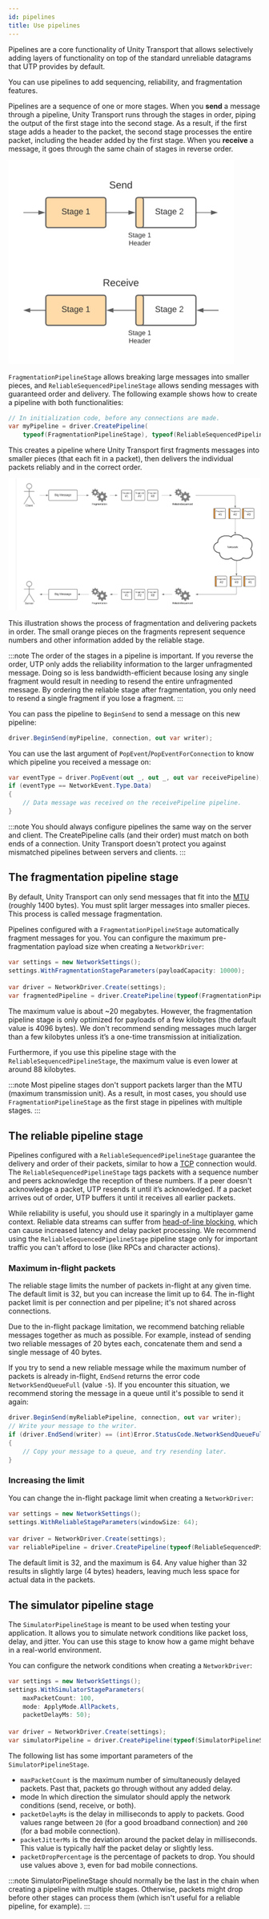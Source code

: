 ```yaml
---
id: pipelines
title: Use pipelines
---
```


Pipelines are a core functionality of Unity Transport that allows selectively adding layers of functionality on top of the standard unreliable datagrams that UTP provides by default.

You can use pipelines to add sequencing, reliability, and fragmentation features.

Pipelines are a sequence of one or more stages. When you **send** a message through a pipeline, Unity Transport runs through the stages in order, piping the output of the first stage into the second stage. As a result, if the first stage adds a header to the packet, the second stage processes the entire packet, including the header added by the first stage. When you **receive** a message, it goes through the same chain of stages in reverse order.

![Pipeline stages](../../static/img/transport/pipeline-stages-2.png)

`FragmentationPipelineStage` allows breaking large messages into smaller pieces, and `ReliableSequencedPipelineStage` allows sending messages with guaranteed order and delivery. The following example shows how to create a pipeline with both functionalities:

```csharp
// In initialization code, before any connections are made.
var myPipeline = driver.CreatePipeline(
    typeof(FragmentationPipelineStage), typeof(ReliableSequencedPipelineStage));
```

This creates a pipeline where Unity Transport first fragments messages into smaller pieces (that each fit in a packet), then delivers the individual packets reliably and in the correct order.

![Block diagram](../../static/img/transport/fragmentation-2.png)

This illustration shows the process of fragmentation and delivering packets in order. The small orange pieces on the fragments represent sequence numbers and other information added by the reliable stage.

:::note
The order of the stages in a pipeline is important. If you reverse the order, UTP only adds the reliability information to the larger unfragmented message. Doing so is less bandwidth-efficient because losing any single fragment would result in needing to resend the entire unfragmented message. By ordering the reliable stage after fragmentation, you only need to resend a single fragment if you lose a fragment.
:::

You can pass the pipeline to `BeginSend` to send a message on this new pipeline:

```csharp
driver.BeginSend(myPipeline, connection, out var writer);
```

You can use the last argument of `PopEvent`/`PopEventForConnection` to know which pipeline you received a message on:

```csharp
var eventType = driver.PopEvent(out _, out _, out var receivePipeline);
if (eventType == NetworkEvent.Type.Data)
{
    // Data message was received on the receivePipeline pipeline.
}
```

:::note
You should always configure pipelines the same way on the server and client. The CreatePipeline calls (and their order) must match on both ends of a connection. Unity Transport doesn't protect you against mismatched pipelines between servers and clients.
:::

## The fragmentation pipeline stage

By default, Unity Transport can only send messages that fit into the [MTU](https://en.wikipedia.org/wiki/Maximum_transmission_unit) (roughly 1400 bytes). You must split larger messages into smaller pieces. This process is called message fragmentation.

Pipelines configured with a `FragmentationPipelineStage` automatically fragment messages for you. You can configure the maximum pre-fragmentation payload size when creating a `NetworkDriver`:

```csharp
var settings = new NetworkSettings();
settings.WithFragmentationStageParameters(payloadCapacity: 10000);

var driver = NetworkDriver.Create(settings);
var fragmentedPipeline = driver.CreatePipeline(typeof(FragmentationPipelineStage));
```

The maximum value is about ~20 megabytes. However, the fragmentation pipeline stage is only optimized for payloads of a few kilobytes (the default value is 4096 bytes). We don't recommend sending messages much larger than a few kilobytes unless it’s a one-time transmission at initialization.

Furthermore, if you use this pipeline stage with the `ReliableSequencedPipelineStage`, the maximum value is even lower at around 88 kilobytes.

:::note
Most pipeline stages don't support packets larger than the MTU (maximum transmission unit). As a result, in most cases, you should use `FragmentationPipelineStage` as the first stage in pipelines with multiple stages.
:::

## The reliable pipeline stage

Pipelines configured with a `ReliableSequencedPipelineStage` guarantee the delivery and order of their packets, similar to how a [TCP](https://en.wikipedia.org/wiki/Transmission_Control_Protocol) connection would. The `ReliableSequencedPipelineStage` tags packets with a sequence number and peers acknowledge the reception of these numbers. If a peer doesn't acknowledge a packet, UTP resends it until it’s acknowledged. If a packet arrives out of order, UTP buffers it until it receives all earlier packets.

While reliability is useful, you should use it sparingly in a multiplayer game context. Reliable data streams can suffer from [head-of-line blocking](https://en.wikipedia.org/wiki/Head-of-line_blocking), which can cause increased latency and delay packet processing. We recommend using the `ReliableSequencedPipelineStage` pipeline stage only for important traffic you can't afford to lose (like RPCs and character actions).

### Maximum in-flight packets

The reliable stage limits the number of packets in-flight at any given time. The default limit is 32, but you can increase the limit up to 64. The in-flight packet limit is per connection and per pipeline; it's not shared across connections.

Due to the in-flight package limitation, we recommend batching reliable messages together as much as possible. For example, instead of sending two reliable messages of 20 bytes each, concatenate them and send a single message of 40 bytes.

If you try to send a new reliable message while the maximum number of packets is already in-flight, `EndSend` returns the error code `NetworkSendQueueFull` (value `-5`). If you encounter this situation, we recommend storing the message in a queue until it's possible to send it again:

```csharp
driver.BeginSend(myReliablePipeline, connection, out var writer);
// Write your message to the writer.
if (driver.EndSend(writer) == (int)Error.StatusCode.NetworkSendQueueFull))
{
    // Copy your message to a queue, and try resending later.
}
```

### Increasing the limit

You can change the in-flight package limit when creating a `NetworkDriver`:

```csharp
var settings = new NetworkSettings();
settings.WithReliableStageParameters(windowSize: 64);

var driver = NetworkDriver.Create(settings);
var reliablePipeline = driver.CreatePipeline(typeof(ReliableSequencedPipelineStage));
```

The default limit is 32, and the maximum is 64. Any value higher than 32 results in slightly large (4 bytes) headers, leaving much less space for actual data in the packets.

## The simulator pipeline stage

The `SimulatorPipelineStage` is meant to be used when testing your application. It allows you to simulate network conditions like packet loss, delay, and jitter. You can use this stage to know how a game might behave in a real-world environment.

You can configure the network conditions when creating a `NetworkDriver`:

```csharp
var settings = new NetworkSettings();
settings.WithSimulatorStageParameters(
    maxPacketCount: 100,
    mode: ApplyMode.AllPackets,
    packetDelayMs: 50);

var driver = NetworkDriver.Create(settings);
var simulatorPipeline = driver.CreatePipeline(typeof(SimulatorPipelineStage));
```

The following list has some important parameters of the `SimulatorPipelineStage`.

* `maxPacketCount` is the maximum number of simultaneously delayed packets. Past that, packets go through without any added delay.
* mode In which direction the simulator should apply the network conditions (send, receive, or both).
* `packetDelayMs` is the delay in milliseconds to apply to packets. Good values range between `20` (for a good broadband connection) and `200` (for a bad mobile connection).
* `packetJitterMs` is the deviation around the packet delay in milliseconds. This value is typically half the packet delay or slightly less.
* `packetDropPercentage` is the percentage of packets to drop. You should use values above `3`, even for bad mobile connections.

:::note
SimulatorPipelineStage should normally be the last in the chain when creating a pipeline with multiple stages. Otherwise, packets might drop before other stages can process them (which isn't useful for a reliable pipeline, for example).
:::

